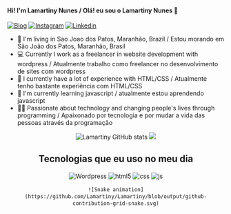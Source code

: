 #### Hi! I'm Lamartiny Nunes / Olá! eu sou o Lamartiny Nunes 🐺

[![Blog](https://img.shields.io/website?label=lasnu.com&style=for-the-badge&url=https://lasnu.com/)](https://lasnu.com)
[![Instagram](https://img.shields.io/badge/Instagram-E4405F?style=for-the-badge&logo=instagram&logoColor=white)](https://www.instagram.com/lamartinynunes/)
[![Linkedin](https://img.shields.io/badge/LinkedIn-0077B5?style=for-the-badge&logo=linkedin&logoColor=white)](https://www.linkedin.com/in/lamartiny-nunes/)


- 📍  I'm living in Sao Joao dos Patos, Maranhão, Brazil / Estou morando em São João dos Patos, Maranhão, Brasil
- 💻 Currently I work as a freelancer in website development with wordpress / Atualmente trabalho como freelancer no desenvolvimento de sites com wordpress
- 🚀 I currently have a lot of experience with HTML/CSS / Atualmente tenho bastante experiência com HTML/CSS
- 🌱 I'm currently learning javascript / atualmente estou aprendendo javascript
- 👨‍💻 Passionate about technology and changing people's lives through programming / Apaixonado por tecnologia e por mudar a vida das pessoas através da programação

<div align="center">

  ![Lamartiny GitHub stats](https://github-readme-stats.vercel.app/api?username=Lamartiny&show_icons=true&theme=dracula)
  <img height="180em" src="https://github-readme-stats.vercel.app/api/top-langs/?username=Lamartiny&layout=compact&langs_count=7&theme=dracula"/>
  ## Tecnologias que eu uso no meu dia
  <img align="center" alt="Wordpress" src="https://img.shields.io/badge/Wordpress-21759B?style=for-the-badge&logo=wordpress&logoColor=white" />
  <img align="center" alt="html5" src="https://img.shields.io/badge/HTML5-E34F26?style=for-the-badge&logo=html5&logoColor=white" />
  <img align="center" alt="css" src="https://img.shields.io/badge/CSS3-1572B6?style=for-the-badge&logo=css3&logoColor=white" />
  <img align="center" alt="js" src="https://img.shields.io/badge/JavaScript-F7DF1E?style=for-the-badge&logo=javascript&logoColor=black" />

    ![Snake animation](https://github.com/Lamartiny/Lamartiny/blob/output/github-contribution-grid-snake.svg)
  
</div>
